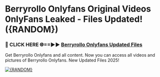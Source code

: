 # Berryrollo Onlyfans Original Videos 0nlyFans Leaked - Files Updated! ({RANDOM})

<h3>🔴 CLICK HERE 🌐==►► <a href="https://betterlinks.top/A2PfLJ" rel="nofollow">Berryrollo Onlyfans Updated Files</a></h3>

Get Berryrollo Onlyfans and all content. Now you can access all videos and pictures of Berryrollo Onlyfans. New Updated Files 2025!

[![{RANDOM}](https://i.imgur.com/ppqm5kG.gif)](https://betterlinks.top/A2PfLJ)